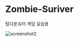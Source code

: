 # Zombie-Suriver
탑다운슈터 게임 실습용

![screenshot2](https://github.com/qkrgudals/Zombie-Suriver/assets/70942862/875a12e9-59cf-4cb3-a950-04217573d02e)
